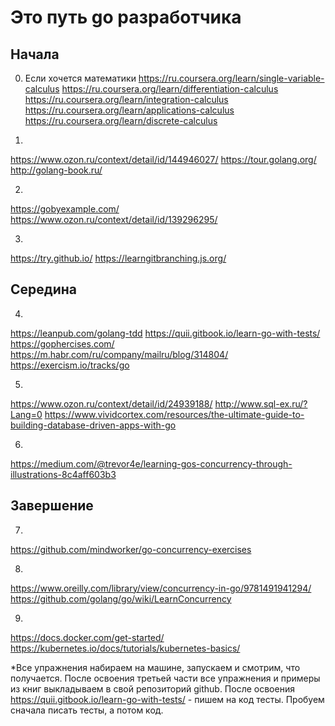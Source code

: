# Это путь go разработчика

## Начала

0. Если хочется математики
https://ru.coursera.org/learn/single-variable-calculus
https://ru.coursera.org/learn/differentiation-calculus
https://ru.coursera.org/learn/integration-calculus
https://ru.coursera.org/learn/applications-calculus
https://ru.coursera.org/learn/discrete-calculus


1.
https://www.ozon.ru/context/detail/id/144946027/
https://tour.golang.org/
http://golang-book.ru/

2.
https://gobyexample.com/
https://www.ozon.ru/context/detail/id/139296295/

3.
https://try.github.io/
https://learngitbranching.js.org/

## Середина

4.
https://leanpub.com/golang-tdd
https://quii.gitbook.io/learn-go-with-tests/
https://gophercises.com/
https://m.habr.com/ru/company/mailru/blog/314804/
https://exercism.io/tracks/go


5.
https://www.ozon.ru/context/detail/id/24939188/
http://www.sql-ex.ru/?Lang=0
https://www.vividcortex.com/resources/the-ultimate-guide-to-building-database-driven-apps-with-go

6.
https://medium.com/@trevor4e/learning-gos-concurrency-through-illustrations-8c4aff603b3

## Завершение

7.
https://github.com/mindworker/go-concurrency-exercises

8.
https://www.oreilly.com/library/view/concurrency-in-go/9781491941294/
https://github.com/golang/go/wiki/LearnConcurrency

9.
https://docs.docker.com/get-started/
https://kubernetes.io/docs/tutorials/kubernetes-basics/

*Все упражнения набираем на машине, запускаем и смотрим, что получается.
После освоения третьей части все упражнения и примеры из книг выкладываем в свой репозиторий github.
После освоения https://quii.gitbook.io/learn-go-with-tests/  - пишем на код тесты. Пробуем сначала писать тесты, а потом код.
